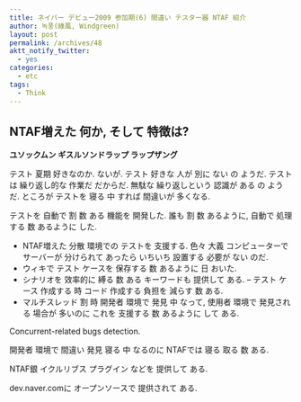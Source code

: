 ```yaml
---
title: ネイバー デビュー2009 参加期(6) 間違い テスター器 NTAF 紹介
author: 녹풍(綠風, Windgreen)
layout: post
permalink: /archives/48
aktt_notify_twitter:
  - yes
categories:
  - etc
tags:
  - Think
---
```

## NTAF増えた 何か, そして 特徴は?

**ユソックムン ギスルソンドラップ ラップザング**

テスト 夏期 好きなのか. ないが. テスト 好きな 人が 別に ない の ようだ. テストは 繰り返し的な 作業だ だからだ. 無駄な 繰り返しという 認識が ある の ようだ. ところが テストを 寝る 中 すれば 間違いが 多くなる.

テストを 自動で 割 数 ある 機能を 開発した. 誰も 割 数 あるように, 自動で 処理する 数 あるように した.

*   NTAF増えた 分散 環境での テストを 支援する. 色々 大義 コンピューターで サーバーが 分けられて あったら いちいち 設置する 必要が ない のだ.
*   ウィキで テスト ケースを 保存する 数 あるように 日 おいた.
*   シナリオを 效率的に 縛る 数 ある キーワードも 提供して ある. &#8211; テスト ケース 作成する 時 コード 作成する 負担を 減らす 数 ある.
*   マルチスレッド 割 時 開発者 環境で 発見 中 なって, 使用者 環境で 発見される 場合が 多いのに これを 支援する 数 あるように して ある.

Concurrent-related bugs detection.

開発者 環境で 間違い 発見 寝る 中 なるのに NTAFでは 寝る 取る 数 ある.

NTAF銀 イクルリブス プラグイン などを 提供して ある.

dev.naver.comに オープンソースで 提供されて ある.
